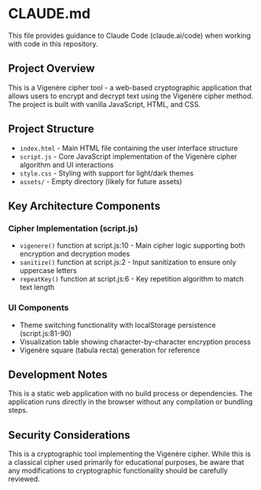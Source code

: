 # CLAUDE.md

This file provides guidance to Claude Code (claude.ai/code) when working with code in this repository.

## Project Overview

This is a Vigenère cipher tool - a web-based cryptographic application that allows users to encrypt and decrypt text using the Vigenère cipher method. The project is built with vanilla JavaScript, HTML, and CSS.

## Project Structure

- `index.html` - Main HTML file containing the user interface structure
- `script.js` - Core JavaScript implementation of the Vigenère cipher algorithm and UI interactions
- `style.css` - Styling with support for light/dark themes
- `assets/` - Empty directory (likely for future assets)

## Key Architecture Components

### Cipher Implementation (script.js)
- `vigenere()` function at script.js:10 - Main cipher logic supporting both encryption and decryption modes
- `sanitize()` function at script.js:2 - Input sanitization to ensure only uppercase letters
- `repeatKey()` function at script.js:6 - Key repetition algorithm to match text length

### UI Components
- Theme switching functionality with localStorage persistence (script.js:81-90)
- Visualization table showing character-by-character encryption process
- Vigenère square (tabula recta) generation for reference

## Development Notes

This is a static web application with no build process or dependencies. The application runs directly in the browser without any compilation or bundling steps.

## Security Considerations

This is a cryptographic tool implementing the Vigenère cipher. While this is a classical cipher used primarily for educational purposes, be aware that any modifications to cryptographic functionality should be carefully reviewed.